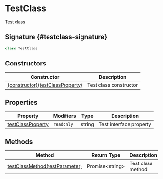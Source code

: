 # TestClass

Test class

## Signature {#testclass-signature}

```typescript
class TestClass
```

## Constructors

| Constructor | Description |
| --- | --- |
| [(constructor)(testClassProperty)](docs/simple-suite-test/testnamespace-testclass-_constructor_-constructor) | Test class constructor |

## Properties

| Property | Modifiers | Type | Description |
| --- | --- | --- | --- |
| [testClassProperty](docs/simple-suite-test/testnamespace-testclass-testclassproperty-property) | `readonly` | string | Test interface property |

## Methods

| Method | Return Type | Description |
| --- | --- | --- |
| [testClassMethod(testParameter)](docs/simple-suite-test/testnamespace-testclass-testclassmethod-method) | Promise&lt;string&gt; | Test class method |
